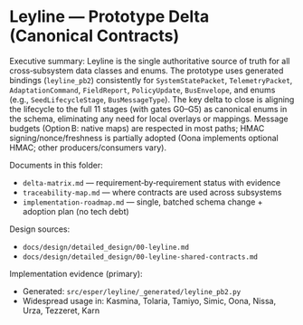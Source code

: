 # Leyline — Prototype Delta (Canonical Contracts)

Executive summary: Leyline is the single authoritative source of truth for all cross‑subsystem data classes and enums. The prototype uses generated bindings (`leyline_pb2`) consistently for `SystemStatePacket`, `TelemetryPacket`, `AdaptationCommand`, `FieldReport`, `PolicyUpdate`, `BusEnvelope`, and enums (e.g., `SeedLifecycleStage`, `BusMessageType`). The key delta to close is aligning the lifecycle to the full 11 stages (with gates G0–G5) as canonical enums in the schema, eliminating any need for local overlays or mappings. Message budgets (Option B: native maps) are respected in most paths; HMAC signing/nonce/freshness is partially adopted (Oona implements optional HMAC; other producers/consumers vary).

Documents in this folder:
- `delta-matrix.md` — requirement‑by‑requirement status with evidence
- `traceability-map.md` — where contracts are used across subsystems
- `implementation-roadmap.md` — single, batched schema change + adoption plan (no tech debt)

Design sources:
- `docs/design/detailed_design/00-leyline.md`
- `docs/design/detailed_design/00-leyline-shared-contracts.md`

Implementation evidence (primary):
- Generated: `src/esper/leyline/_generated/leyline_pb2.py`
- Widespread usage in: Kasmina, Tolaria, Tamiyo, Simic, Oona, Nissa, Urza, Tezzeret, Karn

